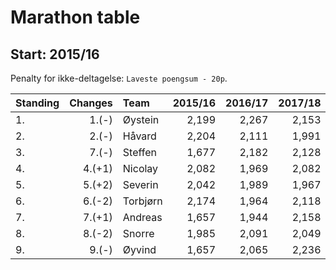# Marathon table

## Start: 2015/16

Penalty for ikke-deltagelse: `Laveste poengsum - 20p`.


| Standing | Changes | Team       | 2015/16  | 2016/17  | 2017/18 | 2018/19 | 2019/20 | Sum   |
| :------- | ------: | :--------- | -------: | -------: | ------: | ------: | ------: | ----: |
| 1.       | 1.(-)   | Øystein    | 2,199    | 2,267    | 2,153   | 2,220   | 2038 | 10,877 |
| 2.       | 2.(-)   | Håvard     | 2,204    | 2,111    | 1,991   | 2,153   | 2337 | 10,796 |
| 3.       | 7.(-)  | Steffen    | 1,677    | 2,182    | 2,128   | 2,437   | 2266 | 10,690 |
| 4.       | 4.(+1)  | Nicolay    | 2,082    | 1,969    | 2,082   | 2,147   | 2282 | 10,562 |
| 5.       | 5.(+2)  | Severin    | 2,042    | 1,989    | 1,967   | 2,098   | 2301 | 10,397 |
| 6.       | 6.(-2)  | Torbjørn   | 2,174    | 1,964    | 2,118   | 2,047   | 2085 | 10,388 |
| 7.       | 7.(+1)   | Andreas    | 1,657    | 1,944    | 2,158   | 2,318   | 2211 | 10,288 |
| 8.       | 8.(-2)  | Snorre     | 1,985    | 2,091    | 2,049   | 2,015   | 2137 | 10,277 |
| 9.       | 9.(-)   | Øyvind     | 1,657    | 2,065    | 2,236   | 2,066   | 2111 | 10,135 |
